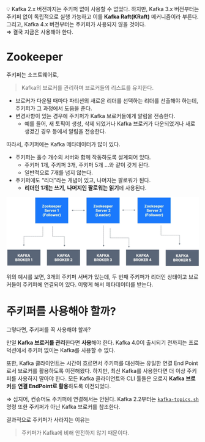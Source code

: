 
💡 Kafka 2.x 버전까지는 주키퍼 없이 사용할 수 없었다. 하지만, Kafka 3.x 버전부터는 주키퍼 없이 독립적으로 실행 가능하고 이를 **Kafka Raft(KRaft)** 메커니즘이라 부른다. 그리고, Kafka 4.x 버전부터는 주키퍼가 사용되지 않을 것이다.  
⇒ 결국 지금은 사용해야 한다.


# Zookeeper

주키퍼는 소프트웨어로, 

> Kafka의 브로커를 관리하며 브로커들의 리스트를 유지한다.
> 
- 브로커가 다운될 때마다 파티션의 새로운 리더를 선택하는 리더를 선출해야 하는데, 주키퍼가 그 과정에서 도움을 준다.
- 변경사항이 있는 경우에 주키퍼가 Kafka 브로커들에게 알림을 전송한다.
    - 예를 들어, 새 토픽이 생성, 삭제 되었거나 Kafka 브로커가 다운되었거나 새로 생겼긴 경우 등에서 알림을 전송한다.

따라서, 주키퍼에는 Kafka 메타데이터가 많이 있다.

- 주키퍼는 홀수 개수의 서버와 함께 작동하도록 설계되어 있다.
    - 주키퍼 1개, 주키퍼 3개, 주키퍼 5개 …와 같이 갖게 된다.
    - 일반적으로 7개를 넘지 않는다.
- 주키퍼에도 “리더”라는 개념이 있고, 나머지는 팔로워가 된다.
    - **리더인 1개는 쓰기**, **나머지인 팔로워는 읽기**에 사용된다.

![image.png](./images/kafka23.png)

위의 예시를 보면, 3개의 주키퍼 서버가 있는데, 두 번째 주키퍼가 리더인 상태이고 브로커들이 주키퍼에 연결되어 있다. 이렇게 해서 메타데이터를 받는다. 

# 주키퍼를 사용해야 할까?

그렇다면, 주키퍼를 꼭 사용해야 할까?

만일 **Kafka 브로커를 관리**한다면 **사용**해야 한다. Kafka 4.0이 출시되기 전까지는 프로덕션에서 주키퍼 없이는 Kafka를 사용할 수 없다.

또한, Kafka 클라이언트는 시간이 흐르면서 주키퍼를 대신하는 유일한 연결 End Point로서 브로커를 활용하도록 이전해왔다. 하지만, 최신 Kafka를 사용한다면 더 이상 주키퍼를 사용하지 말아야 한다. 모든 Kafka 클라이언트와 CLI 툴들은 오로지 **Kafka 브로커**를 **연결 EndPoint로 활용**하도록 이전되었다.

⇒ 심지어, 컨슈머도 주키퍼에 연결해서는 안된다. Kafka 2.2부터는 [`kafka-topics.sh`](http://kafka-topic.sh) 명령 또한 주키퍼가 아닌 Kafka 브로커를 참조한다.

결과적으로 주키퍼가 사라지는 이유는 

> 주키퍼가 Kafka에 비해 안전하지 않기 때문이다.
>